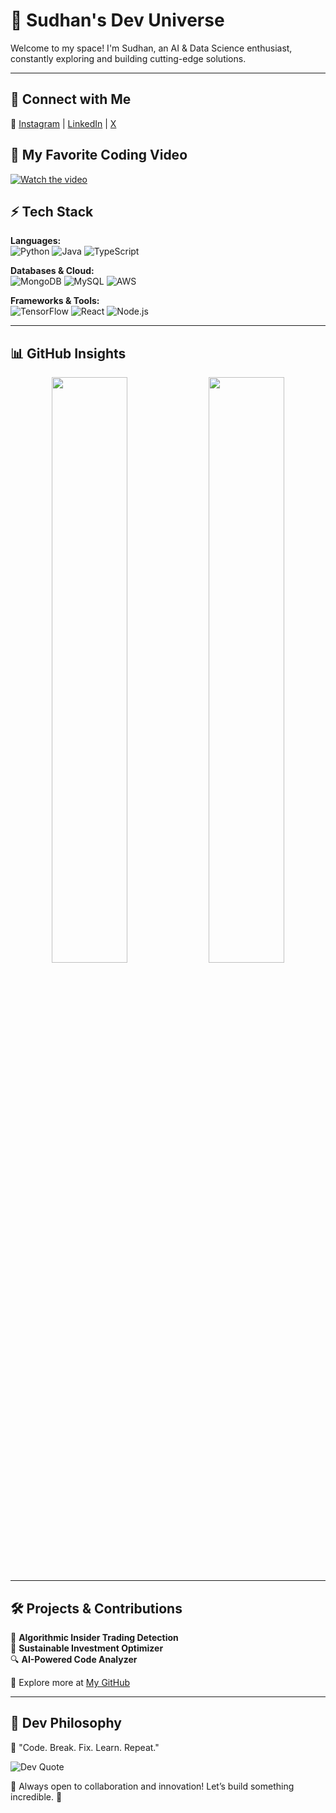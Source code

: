 # 🚀 Sudhan's Dev Universe  

Welcome to my space! I'm Sudhan, an AI & Data Science enthusiast, constantly exploring and building cutting-edge solutions.  

---  

## 🌌 Connect with Me  
🔗 [Instagram](https://instagram.com/hhs_7304) | [LinkedIn](https://linkedin.com/in/hariharasudhan) | [X](https://x.com/hhs_7304)  


## 🎥 My Favorite Coding Video
[![Watch the video](https://img.youtube.com/vi/dQw4w9WgXcQ/0.jpg)](https://www.youtube.com/watch?v=dQw4w9WgXcQ)



## ⚡ Tech Stack  
**Languages:**  
![Python](https://img.shields.io/badge/-Python-3776AB?style=for-the-badge&logo=python&logoColor=white) ![Java](https://img.shields.io/badge/-Java-ED8B00?style=for-the-badge&logo=java&logoColor=white) ![TypeScript](https://img.shields.io/badge/-TypeScript-3178C6?style=for-the-badge&logo=typescript&logoColor=white)  

**Databases & Cloud:**  
![MongoDB](https://img.shields.io/badge/-MongoDB-4EA94B?style=for-the-badge&logo=mongodb&logoColor=white) ![MySQL](https://img.shields.io/badge/-MySQL-4479A1?style=for-the-badge&logo=mysql&logoColor=white) ![AWS](https://img.shields.io/badge/-AWS-FF9900?style=for-the-badge&logo=amazonaws&logoColor=white)  

**Frameworks & Tools:**  
![TensorFlow](https://img.shields.io/badge/-TensorFlow-FF6F00?style=for-the-badge&logo=tensorflow&logoColor=white) ![React](https://img.shields.io/badge/-React-61DAFB?style=for-the-badge&logo=react&logoColor=black) ![Node.js](https://img.shields.io/badge/-Node.js-339933?style=for-the-badge&logo=node.js&logoColor=white)  

---  

## 📊 GitHub Insights  
<div align="center">  
<img src="https://github-readme-stats.vercel.app/api?username=Hhs7304&show_icons=true&theme=tokyonight&hide_border=true" width="49%">  
<img src="https://streak-stats.demolab.com/?user=Hhs7304&theme=tokyonight&hide_border=true" width="49%">  
</div>  

---  

## 🛠️ Projects & Contributions  
🚀 **Algorithmic Insider Trading Detection**  
🌱 **Sustainable Investment Optimizer**  
🔍 **AI-Powered Code Analyzer**  

📌 Explore more at [My GitHub](https://github.com/Hhs7304)  

---  

## 🎯 Dev Philosophy  
📜 "Code. Break. Fix. Learn. Repeat."  

![Dev Quote](https://quotes-github-readme.vercel.app/api?type=horizontal&theme=tokyonight)  

🌟 Always open to collaboration and innovation! Let’s build something incredible. 🚀
